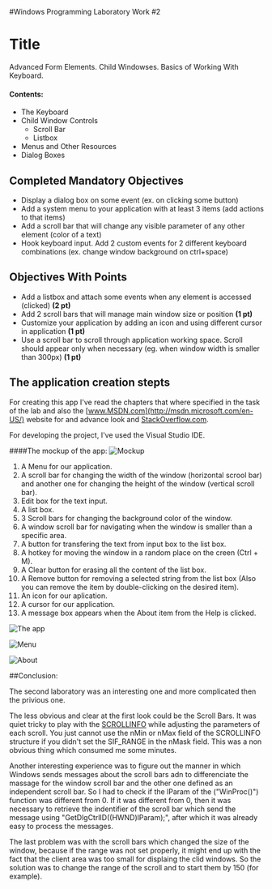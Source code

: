 #Windows Programming Laboratory Work #2

Title
=========

Advanced Form Elements. Child Windowses. Basics of Working With Keyboard.


#### Contents: ####

* The Keyboard
* Child Window Controls
	- Scroll Bar
	- Listbox
* Menus and Other Resources
* Dialog Boxes

## Completed Mandatory Objectives

* Display a dialog box on some event (ex. on clicking some button)
* Add a system menu to your application with at least 3 items (add actions to that items)
* Add a scroll bar that will change any visible parameter of any other element (color of a text)
* Hook keyboard input. Add 2 custom events for 2 different keyboard combinations (ex. change window background on ctrl+space)

## Objectives With Points

* Add a listbox and attach some events when any element is accessed (clicked) **(2 pt)**
* Add 2 scroll bars that will manage main window size or position **(1 pt)**
* Customize your application by adding an icon and using different cursor in application **(1 pt)**
* Use a scroll bar to scroll through application working space. Scroll should appear only when necessary (eg. when window width is smaller than 300px) **(1 pt)**

## The application creation stepts

For creating this app I've read the chapters that where specified in the task of the lab and also the [www.MSDN.com](http://msdn.microsoft.com/en-US/) website for and advance look and [StackOverflow.com](http://stackoverflow.com/). 

For developing the project, I've used the Visual Studio IDE. 

####The mockup of the app:
![Mockup](https://raw.github.com/TUM-FAF/FAF-121-Turcanu-Victor/master/WP/Lab%232/Images/Mockup.jpg)

1. A Menu for our application.
2. A scroll bar for changing the width of the window (horizontal scrool bar) and another one for changing the height of the window (vertical scroll bar).
3. Edit box for the text input.
4. A list box.
5. 3 Scroll bars for changing the background color of the window.
6. A window scroll bar for navigating when the window is smaller than a specific area. 
7. A button for transfering the text from input box to the list box.
8. A hotkey for moving the window in a random place on the creen (Ctrl + M).
9. A Clear button for erasing all the content of the list box.
10. A Remove button for removing a selected string from the list box (Also you can remove the item by double-clicking on the desired item).
11. An icon for our aplication.
12. A cursor for our application.
13. A message box appears when the About item from the Help is clicked.

![The app](https://raw.github.com/TUM-FAF/FAF-121-Turcanu-Victor/master/WP/Lab%232/Images/Main%20Window.jpg)

![Menu](https://raw.github.com/TUM-FAF/FAF-121-Turcanu-Victor/master/WP/Lab%232/Images/Menu.jpg)

![About](https://raw.github.com/TUM-FAF/FAF-121-Turcanu-Victor/master/WP/Lab%232/Images/About.jpg)

##Conclusion:

The second laboratory was an interesting one and more complicated then the privious one. 

The less obvious and clear at the first look could be the Scroll Bars. It was quiet tricky to play with the [SCROLLINFO](http://msdn.microsoft.com/en-us/library/windows/desktop/bb787537(v=vs.85).aspx) while adjusting the parameters of each scroll. You just cannot use the nMin or nMax field of the SCROLLINFO structure if you didn't set the SIF_RANGE in the nMask field. This was a non obvious thing which consumed me some minutes. 

Another interesting experience was to figure out the manner in which Windows sends messages about the scroll bars adn to differenciate the massage for the window scroll bar and the other one defined as an independent scroll bar. So I had to check if the lParam of the ("WinProc()") function was different from 0. If it was different from 0, then it was necessary to retrieve the indentifier of the scroll bar which send the message using "GetDlgCtrlID((HWND)lParam);", after which it was already easy to process the messages.

The last problem was with the scroll bars which changed the size of the window, because if the range was not set properly, it might end up with the fact that the client area was too small for displaing the clid windows. So the solution was to change the range of the scroll and to start them by 150 (for example).

